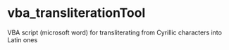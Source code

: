 # vba_transliterationTool
VBA script (microsoft word) for transliterating from Cyrillic characters into Latin ones
